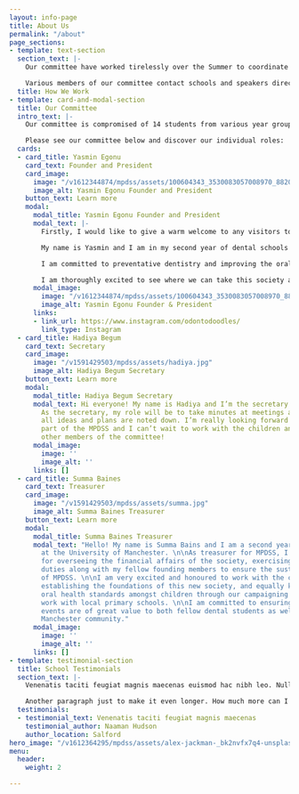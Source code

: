 ```yaml
---
layout: info-page
title: About Us
permalink: "/about"
page_sections:
- template: text-section
  section_text: |-
    Our committee have worked tirelessly over the Summer to coordinate primary school sessions and events which are carefully designed with our target audience in mind. We have also collaborated with specialists within the relevant dental fields to create these events.

    Various members of our committee contact schools and speakers directly in order to arrange educational sessions with them, however, we also welcome approach from schools and speakers that/who are interested in getting involved with our society.
  title: How We Work
- template: card-and-modal-section
  title: Our Committee
  intro_text: |-
    Our committee is compromised of 14 students from various year groups and we all work together to deliver fun and informative primary school sessions, as well as talks and courses for dental students.

    Please see our committee below and discover our individual roles:
  cards:
  - card_title: Yasmin Egonu
    card_text: Founder and President
    card_image:
      image: "/v1612344874/mpdss/assets/100604343_3530083057008970_8820866041384009728_n_eydedx.jpg"
      image_alt: Yasmin Egonu Founder and President
    button_text: Learn more
    modal:
      modal_title: Yasmin Egonu Founder and President
      modal_text: |-
        Firstly, I would like to give a warm welcome to any visitors to this website!

        My name is Yasmin and I am in my second year of dental schools at the University of Manchester. I set up MPDSS after identifying that I had (and still have) a vested interest in paediatric dentistry; but there were not many opportunities for me to learn about this speciality until later years.

        I am committed to preventative dentistry and improving the oral health of students in the Manchester area. In particular, I have wanted to focus on educating primary school students from lower socioeconomic backgrounds. I also have the aim of being able to open up the world of paediatric dentistry to any dental student at my University who is interested in learning more.

        I am thoroughly excited to see where we can take this society and I look forward to leading the committee.
      modal_image:
        image: "/v1612344874/mpdss/assets/100604343_3530083057008970_8820866041384009728_n_eydedx.jpg"
        image_alt: Yasmin Egonu Founder & President
      links:
      - link_url: https://www.instagram.com/odontodoodles/
        link_type: Instagram
  - card_title: Hadiya Begum
    card_text: Secretary
    card_image:
      image: "/v1591429503/mpdss/assets/hadiya.jpg"
      image_alt: Hadiya Begum Secretary
    button_text: Learn more
    modal:
      modal_title: Hadiya Begum Secretary
      modal_text: Hi everyone! My name is Hadiya and I’m the secretary for the MPDSS.
        As the secretary, my role will be to take minutes at meetings and ensure that
        all ideas and plans are noted down. I’m really looking forward to being a
        part of the MPDSS and I can’t wait to work with the children and also the
        other members of the committee!
      modal_image:
        image: ''
        image_alt: ''
      links: []
  - card_title: Summa Baines
    card_text: Treasurer
    card_image:
      image: "/v1591429503/mpdss/assets/summa.jpg"
      image_alt: Summa Baines Treasurer
    button_text: Learn more
    modal:
      modal_title: Summa Baines Treasurer
      modal_text: "Hello! My name is Summa Bains and I am a second year dental student
        at the University of Manchester. \n\nAs treasurer for MPDSS, I am responsible
        for overseeing the financial affairs of the society, exercising fiduciary
        duties along with my fellow founding members to ensure the sustainability
        of MPDSS. \n\nI am very excited and honoured to work with the committee in
        establishing the foundations of this new society, and equally keen to raise
        oral health standards amongst children through our campaigning and outreach
        work with local primary schools. \n\nI am committed to ensuring all our hosted
        events are of great value to both fellow dental students as well as the wider
        Manchester community."
      modal_image:
        image: ''
        image_alt: ''
      links: []
- template: testimonial-section
  title: School Testimonials
  section_text: |-
    Venenatis taciti feugiat magnis maecenas euismod hac nibh leo. Nulla fames dolor mi tempor curae quis congue maximus odio. Fringilla dignissim himenaeos nec posuere. Maximus mattis arcu quis aliquam ac.

    Another paragraph just to make it even longer. How much more can I add to the paragraph before I run out of ideas? Is it one sentence more, or even two, I don't know if I have anymore.
  testimonials:
  - testimonial_text: Venenatis taciti feugiat magnis maecenas
    testimonial_author: Naaman Hudson
    author_location: Salford
hero_image: "/v1612364295/mpdss/assets/alex-jackman-_bk2nvfx7q4-unsplash_qaschy.jpg"
menu:
  header:
    weight: 2

---
```

